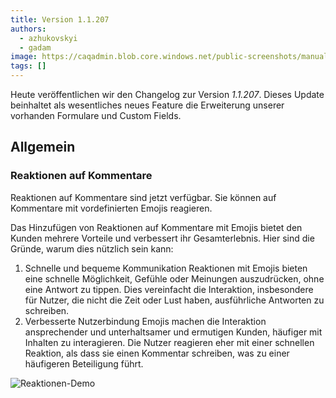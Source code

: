 ```yaml
---
title: Version 1.1.207
authors:
  - azhukovskyi
  - gadam
image: https://caqadmin.blob.core.windows.net/public-screenshots/manual-screenshots/commentReactions.png
tags: []
---
```


Heute veröffentlichen wir den Changelog zur Version _1.1.207_. Dieses Update beinhaltet als wesentliches neues Feature die Erweiterung unserer vorhanden Formulare und Custom Fields.

<!--truncate-->

## Allgemein

### Reaktionen auf Kommentare

Reaktionen auf Kommentare sind jetzt verfügbar. Sie können auf Kommentare mit vordefinierten Emojis reagieren.

Das Hinzufügen von Reaktionen auf Kommentare mit Emojis bietet den Kunden mehrere Vorteile und verbessert ihr Gesamterlebnis. Hier sind die Gründe, warum dies nützlich sein kann:

1. Schnelle und bequeme Kommunikation
   Reaktionen mit Emojis bieten eine schnelle Möglichkeit, Gefühle oder Meinungen auszudrücken, ohne eine Antwort zu tippen.
   Dies vereinfacht die Interaktion, insbesondere für Nutzer, die nicht die Zeit oder Lust haben, ausführliche Antworten zu schreiben.
2. Verbesserte Nutzerbindung
   Emojis machen die Interaktion ansprechender und unterhaltsamer und ermutigen Kunden, häufiger mit Inhalten zu interagieren.
   Die Nutzer reagieren eher mit einer schnellen Reaktion, als dass sie einen Kommentar schreiben, was zu einer häufigeren Beteiligung führt.

![Reaktionen-Demo](https://caqadmin.blob.core.windows.net/public-screenshots/manual-screenshots/reactions_demo.gif)
